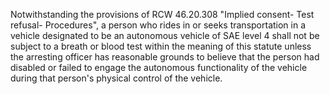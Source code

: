 Notwithstanding the provisions of RCW 46.20.308 "Implied consent- Test refusal- Procedures", a person who rides in or seeks transportation in a vehicle designated to be an autonomous vehicle of SAE level 4 shall not be subject to a breath or blood test within the meaning of this statute unless the arresting officer has reasonable grounds to believe that the person had disabled or failed to engage the autonomous functionality of the vehicle during that person's physical control of the vehicle. 
